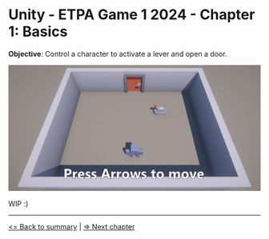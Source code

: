 # Unity - ETPA Game 1 2024 - Chapter 1: Basics

**Objective**: Control a character to activate a lever and open a door.

![Final render of this chapter](./Images/chapters-01_basics-final.gif)

WIP :)

---

[<= Back to summary](README.md) | [=> Next chapter](./02-guess-the-number.md)